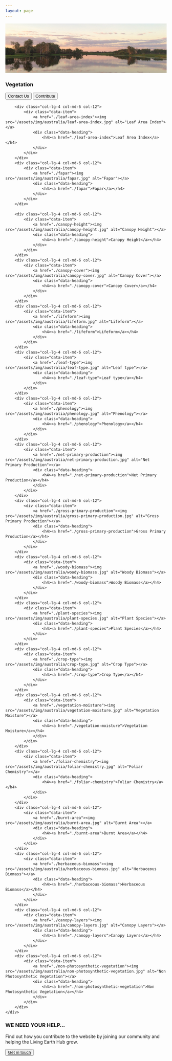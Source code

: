 ```yaml
---
layout: page
---
```


<!-- country-subpage-banner-section-start -->
<div class="row country_subpage-main-section mb-80 mx-0">
	<div class="col-md-5 country_subpage-background-color m-0 p-0">
		<div class="mx-md-5 d-flex flex-column h-100 main-content">
		</div>
	</div>
	<div class="col-md-7 m-0 p-0 position-relative">
		<div class="country_subpage-img-layer"></div>
		<img class="country_subpage-benner-img" src="/assets/img/australia/big/data.jpg" alt="">
	</div>
	<div class="dsc-about-page container">
		<div class="row">
			<div class="dsc-about-inner col-12 col-md-5">
				<h3 class="mb-3 mb-md-4 text-uppercase">Vegetation</h3>
			</div>
		</div>
		<div class="country-subpage-welcome-living-button d-flex justify-content-xs-center justify-content-md-start mt-3">
			<button type="button" class="country-subpage-search">Contact Us</button>
			<button type="button" class="country-subpage-get-in-touch">Contribute</button>
		</div>
	</div>
</div>
<!-- country-subpage-banner-section-end -->

<!-- country-subpage-blog-start -->
<div class="container mt-80 mb-80 future-landscapes-main">
	<div class="row">

		<div class="col-lg-4 col-md-6 col-12">
			<div class="data-item">
				<a href="./leaf-area-index"><img src="/assets/img/australia/leaf-area-index.jpg" alt="Leaf Area Index"></a>
				<div class="data-heading">
					<h4><a href="./leaf-area-index">Leaf Area Index</a></h4>
				</div>
			</div>
		</div>
		<div class="col-lg-4 col-md-6 col-12">
			<div class="data-item">
				<a href="./fapar"><img src="/assets/img/australia/fapar.jpg" alt="Fapar"></a>
				<div class="data-heading">
					<h4><a href="./fapar">Fapar</a></h4>
				</div>
			</div>
		</div>

		<div class="col-lg-4 col-md-6 col-12">
			<div class="data-item">
				<a href="./canopy-height"><img src="/assets/img/australia/canopy-height.jpg" alt="Canopy Height"></a>
				<div class="data-heading">
					<h4><a href="./canopy-height">Canopy Height</a></h4>
				</div>
			</div>
		</div>
		<div class="col-lg-4 col-md-6 col-12">
			<div class="data-item">
				<a href="./canopy-cover"><img src="/assets/img/australia/canopy-cover.jpg" alt="Canopy Cover"></a>
				<div class="data-heading">
					<h4><a href="./canopy-cover">Canopy Cover</a></h4>
				</div>
			</div>
		</div>
		<div class="col-lg-4 col-md-6 col-12">
			<div class="data-item">
				<a href="./lifeform"><img src="/assets/img/australia/lifeform.jpg" alt="Lifeform"></a>
				<div class="data-heading">
					<h4><a href="./lifeform">Lifeform</a></h4>
				</div>
			</div>
		</div>
		<div class="col-lg-4 col-md-6 col-12">
			<div class="data-item">
				<a href="./leaf-type"><img src="/assets/img/australia/leaf-type.jpg" alt="Leaf type"></a>
				<div class="data-heading">
					<h4><a href="./leaf-type">Leaf type</a></h4>
				</div>
			</div>
		</div>
		<div class="col-lg-4 col-md-6 col-12">
			<div class="data-item">
				<a href="./phenology"><img src="/assets/img/australia/phenology.jpg" alt="Phenology"></a>
				<div class="data-heading">
					<h4><a href="./phenology">Phenology</a></h4>
				</div>
			</div>
		</div>
		<div class="col-lg-4 col-md-6 col-12">
			<div class="data-item">
				<a href="./net-primary-production"><img src="/assets/img/australia/net-primary-production.jpg" alt="Net Primary Production"></a>
				<div class="data-heading">
					<h4><a href="./net-primary-production">Net Primary Production</a></h4>
				</div>
			</div>
		</div>
		<div class="col-lg-4 col-md-6 col-12">
			<div class="data-item">
				<a href="./gross-primary-production"><img src="/assets/img/australia/gross-primary-production.jpg" alt="Gross Primary Production"></a>
				<div class="data-heading">
					<h4><a href="./gross-primary-production">Gross Primary Production</a></h4>
				</div>
			</div>
		</div>
		<div class="col-lg-4 col-md-6 col-12">
			<div class="data-item">
				<a href="./woody-biomass"><img src="/assets/img/australia/woody-biomass.jpg" alt="Woody Biomass"></a>
				<div class="data-heading">
					<h4><a href="./woody-biomass">Woody Biomass</a></h4>
				</div>
			</div>
		</div>
		<div class="col-lg-4 col-md-6 col-12">
			<div class="data-item">
				<a href="./plant-species"><img src="/assets/img/australia/plant-species.jpg" alt="Plant Species"></a>
				<div class="data-heading">
					<h4><a href="./plant-species">Plant Species</a></h4>
				</div>
			</div>
		</div>
		<div class="col-lg-4 col-md-6 col-12">
			<div class="data-item">
				<a href="./crop-type"><img src="/assets/img/australia/crop-type.jpg" alt="Crop Type"></a>
				<div class="data-heading">
					<h4><a href="./crop-type">Crop Type</a></h4>
				</div>
			</div>
		</div>
		<div class="col-lg-4 col-md-6 col-12">
			<div class="data-item">
				<a href="./vegetation-moisture"><img src="/assets/img/australia/vegetation-moisture.jpg" alt="Vegetation Moisture"></a>
				<div class="data-heading">
					<h4><a href="./vegetation-moisture">Vegetation Moisture</a></h4>
				</div>
			</div>
		</div>
		<div class="col-lg-4 col-md-6 col-12">
			<div class="data-item">
				<a href="./foliar-chemistry"><img src="/assets/img/australia/foliar-chemistry.jpg" alt="Foliar Chemistry"></a>
				<div class="data-heading">
					<h4><a href="./foliar-chemistry">Foliar Chemistry</a></h4>
				</div>
			</div>
		</div>
		<div class="col-lg-4 col-md-6 col-12">
			<div class="data-item">
				<a href="./burnt-area"><img src="/assets/img/australia/burnt-area.jpg" alt="Burnt Area"></a>
				<div class="data-heading">
					<h4><a href="./burnt-area">Burnt Area</a></h4>
				</div>
			</div>
		</div>
		<div class="col-lg-4 col-md-6 col-12">
			<div class="data-item">
				<a href="./herbaceous-biomass"><img src="/assets/img/australia/herbaceous-biomass.jpg" alt="Herbaceous Biomass"></a>
				<div class="data-heading">
					<h4><a href="./herbaceous-biomass">Herbaceous Biomass</a></h4>
				</div>
			</div>
		</div>
		<div class="col-lg-4 col-md-6 col-12">
			<div class="data-item">
				<a href="./canopy-layers"><img src="/assets/img/australia/canopy-layers.jpg" alt="Canopy Layers"></a>
				<div class="data-heading">
					<h4><a href="./canopy-layers">Canopy Layers</a></h4>
				</div>
			</div>
		</div>
		<div class="col-lg-4 col-md-6 col-12">
			<div class="data-item">
				<a href="./non-photosynthetic-vegetation"><img src="/assets/img/australia/non-photosynthetic-vegetation.jpg" alt="Non Photosynthetic Vegetation"></a>
				<div class="data-heading">
					<h4><a href="./non-photosynthetic-vegetation">Non Photosynthetic Vegetation</a></h4>
				</div>
			</div>
		</div>
	</div>
</div>
<!-- country-subpage-blog-end -->

<!-- get-in-section-Start -->
<div class="container mb-100">
	<div class="get-in-section-main">
		<div class="get-in-section-dsc">
			<h3>WE NEED YOUR HELP&hellip;</h3>
			<p>Find out how you contribute to the website by joining our community and helping the Living Earth Hub grow.</p>
		</div>
		<button type="button"><a href="/contact/">Get in touch</a></button>
	</div>
</div>
<!-- get-in-section-End -->